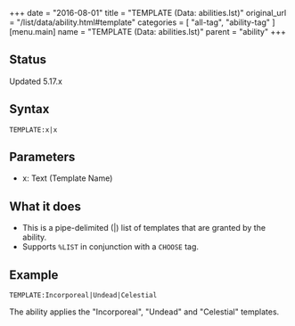 +++
date = "2016-08-01"
title = "TEMPLATE (Data: abilities.lst)"
original_url = "/list/data/ability.html#template"
categories = [ "all-tag", "ability-tag" ]
[menu.main]
    name = "TEMPLATE (Data: abilities.lst)"
    parent = "ability"
+++

## Status

Updated 5.17.x

## Syntax

`TEMPLATE:x|x`

## Parameters

-   x: Text (Template Name)



What it does
------------

-   This is a pipe-delimited (|) list of templates that are granted by
    the ability.
-   Supports `%LIST` in conjunction with a `CHOOSE` tag.

Example
-------

`TEMPLATE:Incorporeal|Undead|Celestial`

The ability applies the "Incorporeal", "Undead" and "Celestial"
templates.

